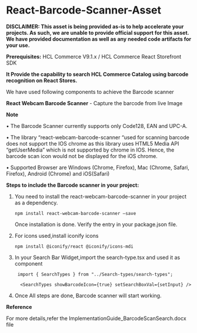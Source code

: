 # React-Barcode-Scanner-Asset

**DISCLAIMER:  This asset is being provided as-is to help accelerate your projects.  As such, we are unable to provide official support for this asset.  We have provided documentation as well as any needed code artifacts for your use.**

**Prerequisites:** HCL Commerce V9.1.x / HCL Commerce React Storefront SDK

**It Provide the capability to search HCL Commerce Catalog using barcode recognition on React Stores.**

We have used following components to achieve the Barcode scanner

**React Webcam Barcode Scanner** - Capture the barcode from live Image


**Note**

•	The Barcode Scanner currently supports only Code128, EAN and UPC-A. 

•	The library “react-webcam-barcode-scanner “used for scanning barcode does not support the IOS chrome as this library uses HTML5 Media API “getUserMedia” which is not supported by chrome in IOS. Hence, the barcode scan icon would not be displayed for the iOS chrome.

•	Supported Browser are Windows (Chrome, Firefox), Mac (Chrome, Safari, Firefox), Android (Chrome) and iOS(Safari)



**Steps to include the Barcode scanner in your project:**
1. You need to install the react-webcam-barcode-scanner in your project as a dependency.

   `npm install react-webcam-barcode-scanner –save`
   
    Once installation is done. Verify the entry  in your package.json file.
    
2. For icons used,install iconify icons

     `npm install @iconify/react @iconify/icons-mdi`

3. In your Search Bar Widget,import the search-type.tsx and used it as component

    ` import { SearchTypes } from "../Search-types/search-types";`

    `  <SearchTypes showBarcodeIcon={true} setSearchBoxVal={setInput} />`

4. Once All steps are done, Barcode scanner will start working.

  
  
  **Reference**
  
  For more details,refer the ImplementationGuide_BarcodeScanSearch.docx file
 
  

